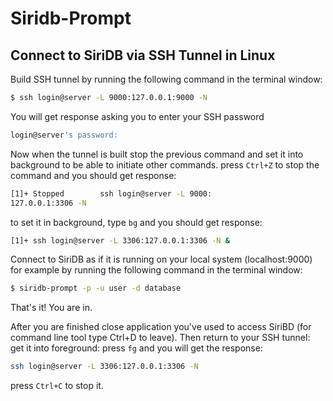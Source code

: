# Siridb-Prompt


## Connect to SiriDB via SSH Tunnel in Linux


Build SSH tunnel by running the following command in the terminal window:
```bash
$ ssh login@server -L 9000:127.0.0.1:9000 -N
```

You will get response asking you to enter your SSH password
```bash
login@server's password:
```

Now when the tunnel is built stop the previous command and set it into background to be able to initiate other commands.
press `Ctrl+Z` to stop the command and you should get response:
```bash
[1]+ Stopped        ssh login@server -L 9000:
127.0.0.1:3306 -N
```
to set it in background, type `bg` and you should get response:
```bash
[1]+ ssh login@server -L 3306:127.0.0.1:3306 -N &
```
Connect to SiriDB as if it is running on your local system (localhost:9000) for example by running the following command in the terminal window:
```bash
$ siridb-prompt -p -u user -d database
```
That's it! You are in.

After you are finished close application you've used to access SiriBD (for command line tool type Ctrl+D to leave).
Then return to your SSH tunnel:
get it into foreground: press `fg` and you will get the response:  
```bash
ssh login@server -L 3306:127.0.0.1:3306 -N
```
press `Ctrl+C` to stop it.
